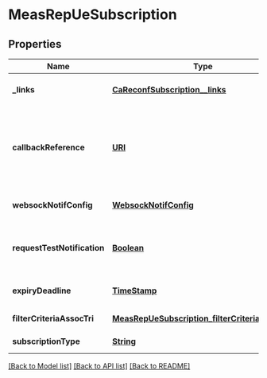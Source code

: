 # MeasRepUeSubscription
## Properties

Name | Type | Description | Notes
------------ | ------------- | ------------- | -------------
**\_links** | [**CaReconfSubscription__links**](CaReconfSubscription__links.md) |  | [optional] [default to null]
**callbackReference** | [**URI**](URI.md) | URI selected by the service consumer to receive notifications on the subscribed RNIS information. This shall be included both in the request and in response. If not present, the service consumer is requesting the use of a Websocket for notifications. See note. | [optional] [default to null]
**websockNotifConfig** | [**WebsockNotifConfig**](WebsockNotifConfig.md) |  | [optional] [default to null]
**requestTestNotification** | [**Boolean**](boolean.md) | Set to TRUE by the service consumer to request a test notification on the callbackReference URI to determine if it is reachable by RNIS for notifications. | [optional] [default to null]
**expiryDeadline** | [**TimeStamp**](TimeStamp.md) |  | [optional] [default to null]
**filterCriteriaAssocTri** | [**MeasRepUeSubscription_filterCriteriaAssocTri**](MeasRepUeSubscription_filterCriteriaAssocTri.md) |  | [default to null]
**subscriptionType** | [**String**](string.md) | Shall be set to \&quot;MeasRepUeSubscription\&quot;. | [default to null]

[[Back to Model list]](../README.md#documentation-for-models) [[Back to API list]](../README.md#documentation-for-api-endpoints) [[Back to README]](../README.md)

